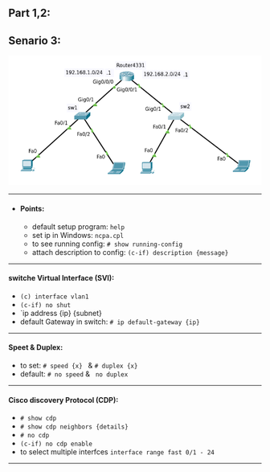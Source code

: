 ## Part 1,2:


## Senario 3:
![senaio](./pic/s2.png)

----------------------------------------------------
- #### Points:
    - default setup program: `help`
    - set ip in Windows: `ncpa.cpl `
    - to see running config: `# show running-config `
    - attach description to config: `(c-if) description {message} `
 
----------------------------------------------------- 
#### switche Virtual Interface (SVI):
- `(c) interface vlan1`
- `(c-if) no shut`
- `ip address {ip} {subnet}
- default Gateway in switch: `# ip default-gateway {ip}`

------------------------------------------------------
#### Speet & Duplex:
- to set: `# speed {x} ` & `# duplex {x}`
- default: `# no speed` & ` no duplex`

-------------------------------------------------------

#### Cisco discovery Protocol (CDP):
- `# show cdp`
- `# show cdp neighbors {details}`
- `# no cdp`
- `(c-if) no cdp enable`
- to select multiple interfces `interface range fast 0/1 - 24`

---------------------------------------------------------
